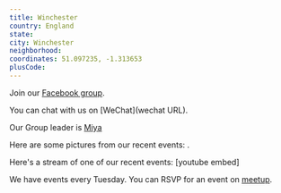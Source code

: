 ```yaml
---
title: Winchester
country: England
state: 
city: Winchester
neighborhood: 
coordinates: 51.097235, -1.313653
plusCode:
---
```

Join our [Facebook group](https://www.facebook.com/groups/freecodecamp.winchestercity).

You can chat with us on [WeChat](wechat URL).

Our Group leader is [Miya](freecodecamp.org/miya)

Here are some pictures from our recent events:
![]().

Here's a stream of one of our recent events:
[youtube embed]

We have events every Tuesday. You can RSVP for an event on [meetup](meetupurl).
